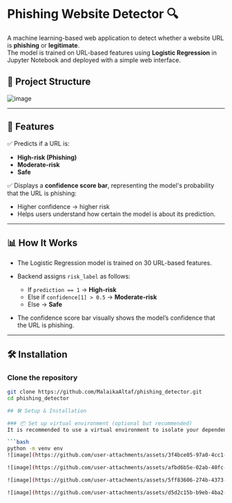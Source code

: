 # Phishing Website Detector 🔍

A machine learning-based web application to detect whether a website URL is **phishing** or **legitimate**.  
The model is trained on URL-based features using **Logistic Regression** in Jupyter Notebook and deployed with a simple web interface.



## 📂 Project Structure
![image](https://github.com/user-attachments/assets/d7dae5cb-6fdf-45d1-949f-f233bff459e9)



---

## 🚀 Features

✅ Predicts if a URL is:
- **High-risk (Phishing)**
- **Moderate-risk**
- **Safe**

✅ Displays a **confidence score bar**, representing the model's probability that the URL is phishing:
- Higher confidence → higher risk
- Helps users understand how certain the model is about its prediction.

---

## 📊 How It Works

- The Logistic Regression model is trained on 30 URL-based features.
- Backend assigns `risk_label` as follows:
  - If `prediction == 1` → **High-risk**
  - Else if `confidence[1] > 0.5` → **Moderate-risk**
  - Else → **Safe**

- The confidence score bar visually shows the model’s confidence that the URL is phishing.

---

## 🛠️ Installation

### Clone the repository
```bash
git clone https://github.com/MalaikaAltaf/phishing_detector.git
cd phishing_detector

## 🛠️ Setup & Installation

### 📦 Set up virtual environment (optional but recommended)
It is recommended to use a virtual environment to isolate your dependencies:

```bash
python -m venv env
![image](https://github.com/user-attachments/assets/3f4bce05-97a0-4cc1-b6a3-a304f5ef1428)

![image](https://github.com/user-attachments/assets/afbd6b5e-02ab-40fc-a8c0-fef8375cdca7)

![image](https://github.com/user-attachments/assets/5ff83606-274b-4373-81a4-627bc4a0c224)

![image](https://github.com/user-attachments/assets/d5d2c15b-b9eb-4ba2-a7d6-29de23ee9835)


